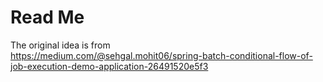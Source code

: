 # Read Me

The original idea is from  
https://medium.com/@sehgal.mohit06/spring-batch-conditional-flow-of-job-execution-demo-application-26491520e5f3